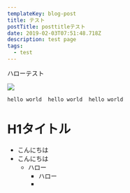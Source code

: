 ```yaml
---
templateKey: blog-post
title: テスト
postTitle: posttitleテスト
date: 2019-02-03T07:51:48.718Z
description: test page
tags:
  - test
---
```

ハローテスト

![](/img/スクリーンショット-2019-01-21-0.33.37.png)

```
hello world  hello world  hello world  
```

# H1タイトル







* こんにちは
* こんにちは
  * ハロー
    * ハロー
    *
